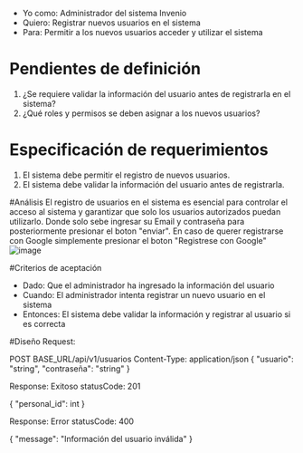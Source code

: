 - Yo como: Administrador del sistema Invenio
- Quiero: Registrar nuevos usuarios en el sistema
- Para: Permitir a los nuevos usuarios acceder y utilizar el sistema

# Pendientes de definición
1. ¿Se requiere validar la información del usuario antes de registrarla en el sistema?
2. ¿Qué roles y permisos se deben asignar a los nuevos usuarios?

# Especificación de requerimientos
1. El sistema debe permitir el registro de nuevos usuarios.
2. El sistema debe validar la información del usuario antes de registrarla.

#Análisis
El registro de usuarios en el sistema es esencial para controlar el acceso al sistema y garantizar que solo los usuarios autorizados puedan utilizarlo.
Donde solo sebe ingresar su Email y contraseña para posteriormente presionar el boton "enviar".
En caso de querer registrarse con Google simplemente presionar el boton "Registrese con Google"
![image](https://github.com/Crisale7/Invenio/assets/93544993/48c291d0-17a6-4d65-8810-b8131977194d)


#Criterios de aceptación
- Dado: Que el administrador ha ingresado la información del usuario
- Cuando: El administrador intenta registrar un nuevo usuario en el sistema
- Entonces: El sistema debe validar la información y registrar al usuario si es correcta

#Diseño
Request:

POST BASE_URL/api/v1/usuarios
Content-Type: application/json
{
    "usuario": "string",
    "contraseña": "string"
}

Response: Exitoso statusCode: 201

{
    "personal_id": int
}

Response: Error statusCode: 400

{
    "message": "Información del usuario inválida"
}
